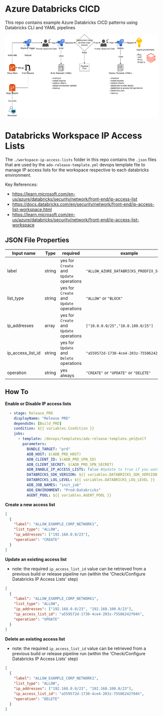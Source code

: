 # Azure Databricks CICD

This repo contains example Azure Databricks CICD patterns using Databricks CLI and YAML pipelines

![devopspipelinelifecycle](devops-pipeline-lifecycle-stages.png)

# Databricks Workspace IP Access Lists

The `./workspace-ip-access-lists` folder in this repo contains the `.json` files that are used by the `ado-release-template.yml` devops template file to manage IP access lists for the workspace respective to each databricks environment.

Key References:
- https://learn.microsoft.com/en-us/azure/databricks/security/network/front-end/ip-access-list
- https://docs.databricks.com/en/security/network/front-end/ip-access-list-workspace.html
- https://learn.microsoft.com/en-us/azure/databricks/security/network/front-end/ip-access-list-workspace

## JSON File Properties

| Input name        | Type   | required                                 | example                                    |
| ----------------- | ------ | ---------------------------------------- | ------------------------------------------ |
| label             | string | yes for `Create` and `Update` operations | `"ALLOW_AZURE_DATABRICKS_PRODFIX_SUBNETS"` |
| list_type         | string | yes for `Create` and `Update` operations | `"ALLOW"` or `"BLOCK"`                     |
| ip_addresses      | array  | yes for `Create` and `Update` operations | `["10.0.0.0/25","10.0.100.0/25"]`          |
| ip_access_list_id | string | yes for `Update` and `Delete` operations | `"a559572d-1730-4ce4-203z-75506242f04h"`   |
| operation         | string | yes always                               | `"CREATE"` or `"UPDATE"` or `"DELETE"`     |

## How To


**Enable or Disable IP access lists**

```yml
  - stage: Release_PRD
    displayName: "Release PRD"
    dependsOn: [Build_PRD]
    condition: ${{ variables.Condition }}
    jobs:
      - template: /devops/templates/ado-release-template.yml@self
        parameters:
          BUNDLE_TARGET: "prd"
          ADB_HOST: $(ADB_PRD_HOST)
          ADB_CLIENT_ID: $(ADB_PRD_SPN_ID)
          ADB_CLIENT_SECRET: $(ADB_PRD_SPN_SECRET)
          ADB_ENABLE_IP_ACCESS_LISTS: false #Update to true if you want to enable IP access lists for the Databricks workspace
          DATABRICKS_SDK_VERSION: ${{ variables.DATABRICKS_SDK_VERSION }}
          DATABRICKS_LOG_LEVEL: ${{ variables.DATABRICKS_LOG_LEVEL }}
          ADB_JOB_NAMES: "init_job"
          ADO_ENVIRONMENT: "Prod-Databricks"
          AGENT_POOL: ${{ variables.AGENT_POOL }}
```


**Create a new access list**

```json
[
  {
    "label": "ALLOW_EXAMPLE_CORP_NETWORK1",
    "list_type": "ALLOW",
    "ip_addresses": ["192.168.0.0/23"],
    "operation": "CREATE"
  }
]
```

**Update an existing access list**

- note: the required `ip_access_list_id` value can be retrieved from a previous build or release pipeline run (within the 'Check/Configure Databricks IP Access Lists' step)

```json
[
  {
    "label": "ALLOW_EXAMPLE_CORP_NETWORK1",
    "list_type": "ALLOW",
    "ip_addresses": ["192.168.0.0/23", "192.168.100.0/23"],
    "ip_access_list_id": "a559572d-1730-4ce4-203z-75506242f04h",
    "operation": "UPDATE"
  }
]
```

**Delete an existing access list**

- note: the required `ip_access_list_id` value can be retrieved from a previous build or release pipeline run (within the 'Check/Configure Databricks IP Access Lists' step)

```json
[
  {
    "label": "ALLOW_EXAMPLE_CORP_NETWORK1",
    "list_type": "ALLOW",
    "ip_addresses": ["192.168.0.0/23", "192.168.100.0/23"],
    "ip_access_list_id": "a559572d-1730-4ce4-203z-75506242f04h",
    "operation": "DELETE"
  }
]
```
